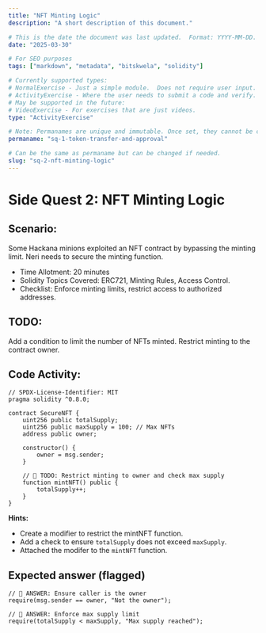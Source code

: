 ```yaml
---
title: "NFT Minting Logic"
description: "A short description of this document."

# This is the date the document was last updated.  Format: YYYY-MM-DD.
date: "2025-03-30"

# For SEO purposes
tags: ["markdown", "metadata", "bitskwela", "solidity"]

# Currently supported types:
# NormalExercise - Just a simple module.  Does not require user input.
# ActivityExercise - Where the user needs to submit a code and verify.  As of now, no backend verification.
# May be supported in the future:
# VideoExercise - For exercises that are just videos.
type: "ActivityExercise"

# Note: Permanames are unique and immutable. Once set, they cannot be changed.  You may change the filename but not this.
permaname: "sq-1-token-transfer-and-approval"

# Can be the same as permaname but can be changed if needed.
slug: "sq-2-nft-minting-logic"
---
```


# Side Quest 2: NFT Minting Logic

## Scenario:

Some Hackana minions exploited an NFT contract by bypassing the minting limit. Neri needs to secure the minting function.

- Time Allotment: 20 minutes
- Solidity Topics Covered: ERC721, Minting Rules, Access Control.
- Checklist: Enforce minting limits, restrict access to authorized addresses.

## TODO:

Add a condition to limit the number of NFTs minted.
Restrict minting to the contract owner.

## Code Activity:

```solidity
// SPDX-License-Identifier: MIT
pragma solidity ^0.8.0;

contract SecureNFT {
    uint256 public totalSupply;
    uint256 public maxSupply = 100; // Max NFTs
    address public owner;

    constructor() {
        owner = msg.sender;
    }

    // 🚩 TODO: Restrict minting to owner and check max supply
    function mintNFT() public {
        totalSupply++;
    }
}
```

**Hints:**

- Create a modifier to restrict the mintNFT function.
- Add a check to ensure `totalSupply` does not exceed `maxSupply`.
- Attached the modifer to the `mintNFT` function.

## Expected answer (flagged)

```solidity
// 🚩 ANSWER: Ensure caller is the owner
require(msg.sender == owner, "Not the owner");

// 🚩 ANSWER: Enforce max supply limit
require(totalSupply < maxSupply, "Max supply reached");
```
